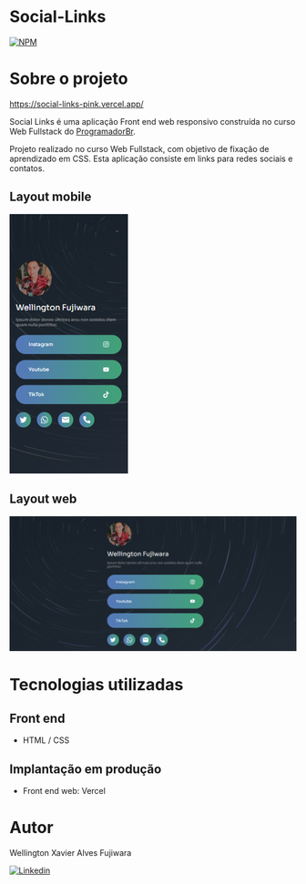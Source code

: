 # Social-Links
[![NPM](https://img.shields.io/npm/l/react)](https://github.com/WellingtonFujiwara/Social-Links/blob/main/LICENSE) 

# Sobre o projeto

https://social-links-pink.vercel.app/

Social Links é uma aplicação Front end web responsivo construída no curso Web Fullstack do [ProgramadorBr](https://programadorbr.com "Site do ProgramadorBr").

Projeto realizado no curso Web Fullstack, com objetivo de fixação de aprendizado em CSS. Esta aplicação consiste em links para redes sociais e contatos.

## Layout mobile
![Mobile 1](https://github.com/WellingtonFujiwara/Social-Links/blob/main/assets/mobile.png)

## Layout web
![Web 1](https://github.com/WellingtonFujiwara/Social-Links/blob/main/assets/web.png)

# Tecnologias utilizadas

## Front end
- HTML / CSS 

## Implantação em produção
- Front end web: Vercel

# Autor

Wellington Xavier Alves Fujiwara

[![Linkedin](https://img.shields.io/badge/LinkedIn-0077B5?style=for-the-badge&logo=linkedin&logoColor=white)](https://www.linkedin.com/in/wellington-xavier-alves-fujiwara-65a04018a/)

